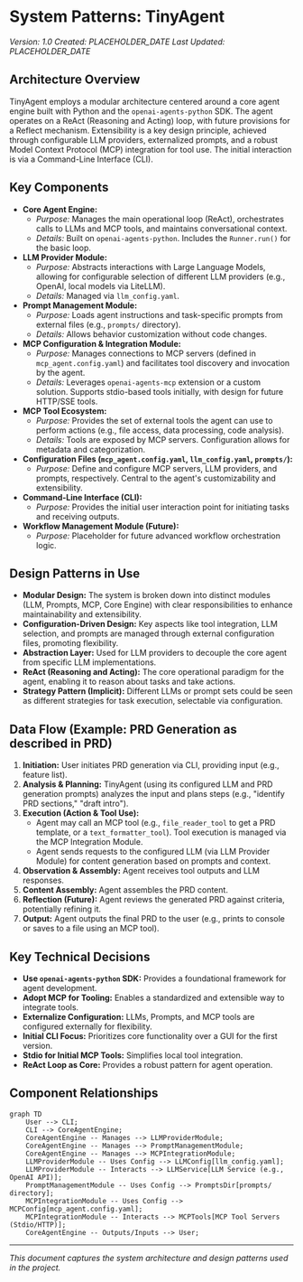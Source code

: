 # System Patterns: TinyAgent
*Version: 1.0*
*Created: PLACEHOLDER_DATE*
*Last Updated: PLACEHOLDER_DATE*

## Architecture Overview
TinyAgent employs a modular architecture centered around a core agent engine built with Python and the `openai-agents-python` SDK. The agent operates on a ReAct (Reasoning and Acting) loop, with future provisions for a Reflect mechanism. Extensibility is a key design principle, achieved through configurable LLM providers, externalized prompts, and a robust Model Context Protocol (MCP) integration for tool use. The initial interaction is via a Command-Line Interface (CLI).

## Key Components
- **Core Agent Engine:**
    - *Purpose:* Manages the main operational loop (ReAct), orchestrates calls to LLMs and MCP tools, and maintains conversational context.
    - *Details:* Built on `openai-agents-python`. Includes the `Runner.run()` for the basic loop.
- **LLM Provider Module:**
    - *Purpose:* Abstracts interactions with Large Language Models, allowing for configurable selection of different LLM providers (e.g., OpenAI, local models via LiteLLM).
    - *Details:* Managed via `llm_config.yaml`.
- **Prompt Management Module:**
    - *Purpose:* Loads agent instructions and task-specific prompts from external files (e.g., `prompts/` directory).
    - *Details:* Allows behavior customization without code changes.
- **MCP Configuration & Integration Module:**
    - *Purpose:* Manages connections to MCP servers (defined in `mcp_agent.config.yaml`) and facilitates tool discovery and invocation by the agent.
    - *Details:* Leverages `openai-agents-mcp` extension or a custom solution. Supports stdio-based tools initially, with design for future HTTP/SSE tools.
- **MCP Tool Ecosystem:**
    - *Purpose:* Provides the set of external tools the agent can use to perform actions (e.g., file access, data processing, code analysis).
    - *Details:* Tools are exposed by MCP servers. Configuration allows for metadata and categorization.
- **Configuration Files (`mcp_agent.config.yaml`, `llm_config.yaml`, `prompts/`):**
    - *Purpose:* Define and configure MCP servers, LLM providers, and prompts, respectively. Central to the agent's customizability and extensibility.
- **Command-Line Interface (CLI):**
    - *Purpose:* Provides the initial user interaction point for initiating tasks and receiving outputs.
- **Workflow Management Module (Future):**
    - *Purpose:* Placeholder for future advanced workflow orchestration logic.

## Design Patterns in Use
- **Modular Design:** The system is broken down into distinct modules (LLM, Prompts, MCP, Core Engine) with clear responsibilities to enhance maintainability and extensibility.
- **Configuration-Driven Design:** Key aspects like tool integration, LLM selection, and prompts are managed through external configuration files, promoting flexibility.
- **Abstraction Layer:** Used for LLM providers to decouple the core agent from specific LLM implementations.
- **ReAct (Reasoning and Acting):** The core operational paradigm for the agent, enabling it to reason about tasks and take actions.
- **Strategy Pattern (Implicit):** Different LLMs or prompt sets could be seen as different strategies for task execution, selectable via configuration.

## Data Flow (Example: PRD Generation as described in PRD)
1.  **Initiation:** User initiates PRD generation via CLI, providing input (e.g., feature list).
2.  **Analysis & Planning:** TinyAgent (using its configured LLM and PRD generation prompts) analyzes the input and plans steps (e.g., "identify PRD sections," "draft intro").
3.  **Execution (Action & Tool Use):**
    - Agent may call an MCP tool (e.g., `file_reader_tool` to get a PRD template, or a `text_formatter_tool`). Tool execution is managed via the MCP Integration Module.
    - Agent sends requests to the configured LLM (via LLM Provider Module) for content generation based on prompts and context.
4.  **Observation & Assembly:** Agent receives tool outputs and LLM responses.
5.  **Content Assembly:** Agent assembles the PRD content.
6.  **Reflection (Future):** Agent reviews the generated PRD against criteria, potentially refining it.
7.  **Output:** Agent outputs the final PRD to the user (e.g., prints to console or saves to a file using an MCP tool).

## Key Technical Decisions
- **Use `openai-agents-python` SDK:** Provides a foundational framework for agent development.
- **Adopt MCP for Tooling:** Enables a standardized and extensible way to integrate tools.
- **Externalize Configuration:** LLMs, Prompts, and MCP tools are configured externally for flexibility.
- **Initial CLI Focus:** Prioritizes core functionality over a GUI for the first version.
- **Stdio for Initial MCP Tools:** Simplifies local tool integration.
- **ReAct Loop as Core:** Provides a robust pattern for agent operation.

## Component Relationships
```mermaid
graph TD
    User --> CLI;
    CLI --> CoreAgentEngine;
    CoreAgentEngine -- Manages --> LLMProviderModule;
    CoreAgentEngine -- Manages --> PromptManagementModule;
    CoreAgentEngine -- Manages --> MCPIntegrationModule;
    LLMProviderModule -- Uses Config --> LLMConfig[llm_config.yaml];
    LLMProviderModule -- Interacts --> LLMService[LLM Service (e.g., OpenAI API)];
    PromptManagementModule -- Uses Config --> PromptsDir[prompts/ directory];
    MCPIntegrationModule -- Uses Config --> MCPConfig[mcp_agent.config.yaml];
    MCPIntegrationModule -- Interacts --> MCPTools[MCP Tool Servers (Stdio/HTTP)];
    CoreAgentEngine -- Outputs/Inputs --> User;
```

---

*This document captures the system architecture and design patterns used in the project.* 
